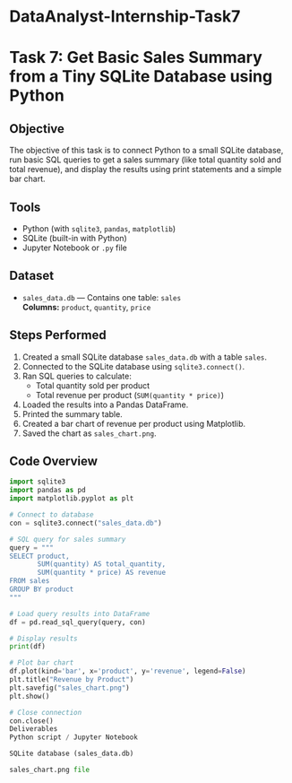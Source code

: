 # DataAnalyst-Internship-Task7
# Task 7: Get Basic Sales Summary from a Tiny SQLite Database using Python

## **Objective**
The objective of this task is to connect Python to a small SQLite database, run basic SQL queries to get a sales summary (like total quantity sold and total revenue), and display the results using print statements and a simple bar chart.

## **Tools**
- Python (with `sqlite3`, `pandas`, `matplotlib`)
- SQLite (built-in with Python)
- Jupyter Notebook or `.py` file

## **Dataset**
- `sales_data.db` — Contains one table: `sales`  
  **Columns:** `product`, `quantity`, `price`

## **Steps Performed**
1. Created a small SQLite database `sales_data.db` with a table `sales`.
2. Connected to the SQLite database using `sqlite3.connect()`.
3. Ran SQL queries to calculate:
   - Total quantity sold per product
   - Total revenue per product (`SUM(quantity * price)`)
4. Loaded the results into a Pandas DataFrame.
5. Printed the summary table.
6. Created a bar chart of revenue per product using Matplotlib.
7. Saved the chart as `sales_chart.png`.

## **Code Overview**
```python
import sqlite3
import pandas as pd
import matplotlib.pyplot as plt

# Connect to database
con = sqlite3.connect("sales_data.db")

# SQL query for sales summary
query = """
SELECT product,
       SUM(quantity) AS total_quantity,
       SUM(quantity * price) AS revenue
FROM sales
GROUP BY product
"""

# Load query results into DataFrame
df = pd.read_sql_query(query, con)

# Display results
print(df)

# Plot bar chart
df.plot(kind='bar', x='product', y='revenue', legend=False)
plt.title("Revenue by Product")
plt.savefig("sales_chart.png")
plt.show()

# Close connection
con.close()
Deliverables
Python script / Jupyter Notebook

SQLite database (sales_data.db)

sales_chart.png file
